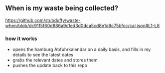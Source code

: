 ## When is my waste being collected?
  https://github.com/stubduffy/waste-when/blob/dc91f5f60d886a9c1ed3d0dca5cd8e1d8c75bfcc/cal.json#L1-L6
  
  ### how it works
  - opens the hamburg Abfuhrkalendar on a daily basis, and fills in my details to see the latest dates
  - grabs the relevant dates and stores them
  - pushes the update back to this repo
  
